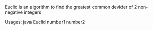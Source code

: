 Euclid is an algorithm to find the greatest common devider of 2 non-negative integers

Usages:
java Euclid number1 number2

